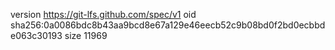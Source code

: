 version https://git-lfs.github.com/spec/v1
oid sha256:0a0086bdc8b43aa9bcd8e67a129e46eecb52c9b08bd0f2bd0ecbbde063c30193
size 11969

